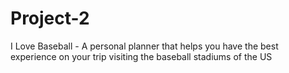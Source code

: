 # Project-2
I Love Baseball - A personal planner that helps you have the best experience on your trip visiting the baseball stadiums of the US
